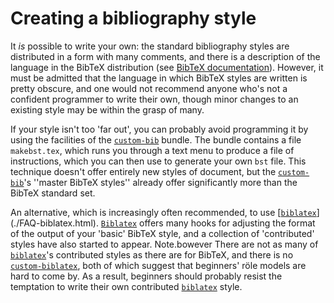 # Creating a bibliography style

It _is_ possible to write your own: the standard bibliography
styles are distributed in a form with many comments, and there is a description
of the language in the BibTeX distribution (see 
[BibTeX documentation](./FAQ-BibTeXing.html)).
However, it must be admitted that the language in which BibTeX
styles are written is pretty obscure, and one would not recommend
anyone who's not a confident programmer to write their own, though
minor changes to an existing style may be within the grasp of many.

If your style isn't too 'far out', you can probably avoid programming
it by using the facilities of the [`custom-bib`](http://ctan.org/pkg/custom-bib) bundle.  The bundle
contains a file `makebst.tex`, which runs you through a text menu
to produce a file of instructions, which you can then use to generate your
own `bst` file.  This technique doesn't offer entirely new styles
of document, but the [`custom-bib`](http://ctan.org/pkg/custom-bib)'s ''master BibTeX
styles'' already offer significantly more than the BibTeX standard set.

An alternative, which is increasingly often recommended, to use
[[`biblatex`](http://ctan.org/pkg/biblatex)](./FAQ-biblatex.html).  [`Biblatex`](http://ctan.org/pkg/Biblatex) offers
many hooks for adjusting the format of the output of your 'basic'
BibTeX style, and a collection of 'contributed' styles have also
started to appear.  Note.bowever There are not as many of
[`biblatex`](http://ctan.org/pkg/biblatex)'s contributed styles as there are for BibTeX,
and there is no [`custom-biblatex`](http://ctan.org/pkg/custom-biblatex), both of which suggest that
beginners' r&ouml;le models are hard to come by.  As a result, beginners
should probably resist the temptation to write their own contributed
[`biblatex`](http://ctan.org/pkg/biblatex) style.

